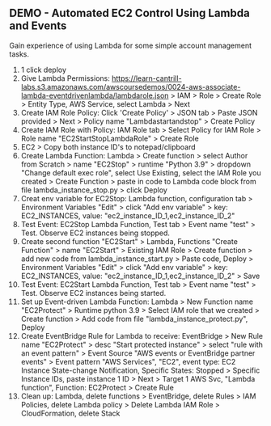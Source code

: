 ## DEMO - Automated EC2 Control Using Lambda and Events
Gain experience of using Lambda for some simple account management tasks.

1. 1 click deploy
2. Give Lambda Permissions: https://learn-cantrill-labs.s3.amazonaws.com/awscoursedemos/0024-aws-associate-lambda-eventdrivenlambda/lambdarole.json > IAM > Role >  Create Role > Entity Type, AWS Service, select Lambda > Next
3. Create IAM Role Policy: Click 'Create Policy' > JSON tab > Paste JSON provided > Next > Policy name "Lambdastartandstop" > Create Policy
4. Create IAM Role with Policy: IAM Role tab > Select Policy for IAM Role > Role name "EC2StartStopLambdaRole" > Create Role
5. EC2 > Copy both instance ID's to notepad/clipboard
6. Create Lambda Function: Lambda > Create function > select Author from Scratch > name "EC2Stop" > runtime "Python 3.9" > dropdown "Change default exec role", select Use Existing, select the IAM Role you created > Create Function > paste in code to Lambda code block from file lambda_instance_stop.py > click Deploy
7. Creat env variable for EC2Stop: Lambda function, configuration tab > Environment Variables "Edit" > click "Add env variable" > key: EC2_INSTANCES, value: "ec2_instance_ID_1,ec2_instance_ID_2"
8. Test Event: EC2Stop Lambda Function, Test tab > Event name "test" > Test. Observe EC2 instances being stopped.
9. Create second function "EC2Start" > Lambda, Functions "Create Function" > name "EC2Start" > Existing IAM Role > Create function > add new code from lambda_instance_start.py > Paste code, Deploy >  Environment Variables "Edit" > click "Add env variable" > key: EC2_INSTANCES, value: "ec2_instance_ID_1,ec2_instance_ID_2" > Save
10. Test Event: EC2Start Lambda Function, Test tab > Event name "test" > Test. Observe EC2 instances being started.
11. Set up Event-driven Lambda Function: Lambda > New Function name "EC2Protect" > Runtime python 3.9 > Select IAM role that we created > Create function > Add code from file "lambda_instance_protect.py", Deploy
12. Create EventBridge Rule for Lambda to receive: EventBridge > New Rule name "EC2Protect" > desc "Start protected instance" > select "rule with an event pattern" > Event Source "AWS events or EventBridge partner events" > Event pattern "AWS Services", "EC2", event type: EC2 Instance State-change Notification, Specific States: Stopped > Specific Instance IDs, paste instance 1 ID > Next > Target 1 AWS Svc, "Lambda function", Function: EC2Protect > Create Rule
13. Clean up: Lambda, delete functions > EventBridge, delete Rules > IAM Policies, delete Lambda policy > Delete Lambda IAM Role > CloudFormation, delete Stack 
